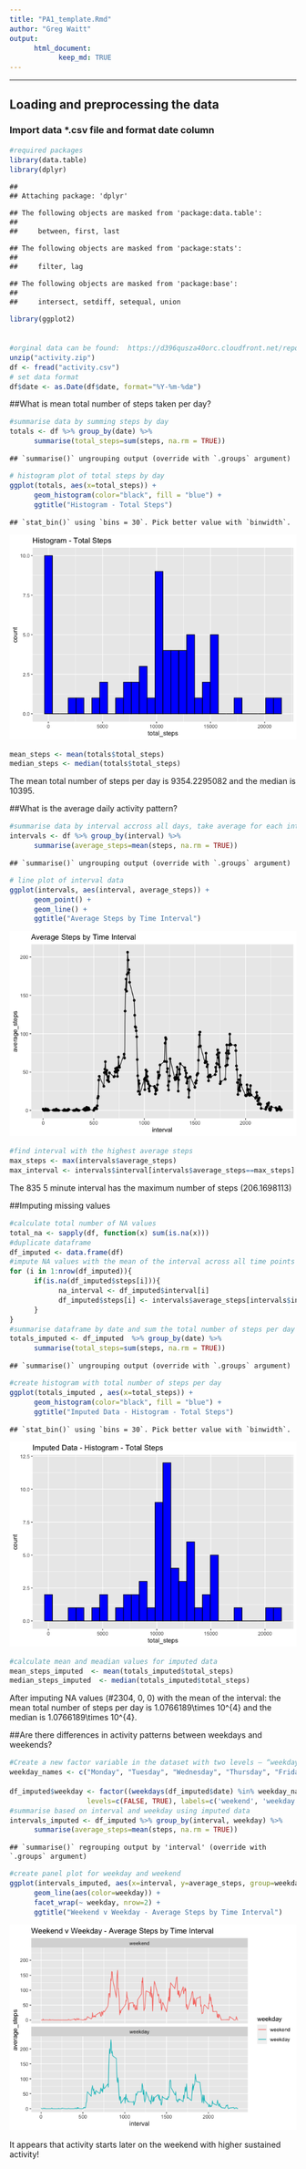 ```yaml
---
title: "PA1_template.Rmd"
author: "Greg Waitt"
output: 
      html_document:
            keep_md: TRUE
---
```

---

## Loading and preprocessing the data
### Import data *.csv file and format date column


```r
#required packages
library(data.table)
library(dplyr)
```

```
## 
## Attaching package: 'dplyr'
```

```
## The following objects are masked from 'package:data.table':
## 
##     between, first, last
```

```
## The following objects are masked from 'package:stats':
## 
##     filter, lag
```

```
## The following objects are masked from 'package:base':
## 
##     intersect, setdiff, setequal, union
```

```r
library(ggplot2)


#orginal data can be found:  https://d396qusza40orc.cloudfront.net/repdata%2Fdata%2Factivity.zip
unzip("activity.zip")
df <- fread("activity.csv")
# set data format
df$date <- as.Date(df$date, format="%Y-%m-%dæ")
```



##What is mean total number of steps taken per day?

```r
#summarise data by summing steps by day
totals <- df %>% group_by(date) %>% 
      summarise(total_steps=sum(steps, na.rm = TRUE))
```

```
## `summarise()` ungrouping output (override with `.groups` argument)
```

```r
# histogram plot of total steps by day
ggplot(totals, aes(x=total_steps)) + 
      geom_histogram(color="black", fill = "blue") +
      ggtitle("Histogram - Total Steps")
```

```
## `stat_bin()` using `bins = 30`. Pick better value with `binwidth`.
```

![](PA1_template_files/figure-html/unnamed-chunk-2-1.png)<!-- -->

```r
mean_steps <- mean(totals$total_steps)
median_steps <- median(totals$total_steps)
```

The mean total number of steps per day is 9354.2295082 and the median is 10395.


##What is the average daily activity pattern?

```r
#summarise data by interval accross all days, take average for each interval
intervals <- df %>% group_by(interval) %>% 
      summarise(average_steps=mean(steps, na.rm = TRUE))
```

```
## `summarise()` ungrouping output (override with `.groups` argument)
```

```r
# line plot of interval data
ggplot(intervals, aes(interval, average_steps)) + 
      geom_point() +
      geom_line() +
      ggtitle("Average Steps by Time Interval")
```

![](PA1_template_files/figure-html/unnamed-chunk-3-1.png)<!-- -->

```r
#find interval with the highest average steps
max_steps <- max(intervals$average_steps)
max_interval <- intervals$interval[intervals$average_steps==max_steps]
```

The 835 5 minute interval has the maximum number of steps (206.1698113)



##Imputing missing values


```r
#calculate total number of NA values
total_na <- sapply(df, function(x) sum(is.na(x)))
#duplicate dataframe
df_imputed <- data.frame(df)
#impute NA values with the mean of the interval across all time points
for (i in 1:nrow(df_imputed)){
      if(is.na(df_imputed$steps[i])){
            na_interval <- df_imputed$interval[i]
            df_imputed$steps[i] <- intervals$average_steps[intervals$interval==na_interval] 
      }
}
#summarise dataframe by date and sum the total number of steps per day
totals_imputed <- df_imputed  %>% group_by(date) %>% 
      summarise(total_steps=sum(steps, na.rm = TRUE))
```

```
## `summarise()` ungrouping output (override with `.groups` argument)
```

```r
#create histogram with total number of steps per day
ggplot(totals_imputed , aes(x=total_steps)) + 
      geom_histogram(color="black", fill = "blue") +
      ggtitle("Imputed Data - Histogram - Total Steps")
```

```
## `stat_bin()` using `bins = 30`. Pick better value with `binwidth`.
```

![](PA1_template_files/figure-html/unnamed-chunk-4-1.png)<!-- -->

```r
#calculate mean and meadian values for imputed data
mean_steps_imputed  <- mean(totals_imputed$total_steps)
median_steps_imputed  <- median(totals_imputed$total_steps)
```

After imputing NA values (#2304, 0, 0) with the mean of the interval: the mean total number of steps per day is 1.0766189\times 10^{4} and the median is 1.0766189\times 10^{4}.


##Are there differences in activity patterns between weekdays and weekends?


```r
#Create a new factor variable in the dataset with two levels – “weekday” and “weekend” indicating whether a given date is a weekday or weekend day.
weekday_names <- c("Monday", "Tuesday", "Wednesday", "Thursday", "Friday")

df_imputed$weekday <- factor((weekdays(df_imputed$date) %in% weekday_names), 
                   levels=c(FALSE, TRUE), labels=c('weekend', 'weekday')) 
#summarise based on interval and weekday using imputed data
intervals_imputed <- df_imputed %>% group_by(interval, weekday) %>% 
      summarise(average_steps=mean(steps, na.rm = TRUE))
```

```
## `summarise()` regrouping output by 'interval' (override with `.groups` argument)
```

```r
#create panel plot for weekday and weekend
ggplot(intervals_imputed, aes(x=interval, y=average_steps, group=weekday)) + 
      geom_line(aes(color=weekday)) + 
      facet_wrap(~ weekday, nrow=2) +
      ggtitle("Weekend v Weekday - Average Steps by Time Interval")
```

![](PA1_template_files/figure-html/unnamed-chunk-5-1.png)<!-- -->

It appears that activity starts later on the weekend with higher sustained activity!
